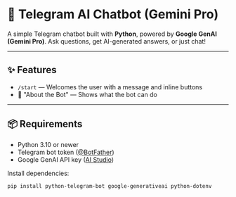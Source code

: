 # 🤖 Telegram AI Chatbot (Gemini Pro)

A simple Telegram chatbot built with **Python**, powered by **Google GenAI (Gemini Pro)**. Ask questions, get AI-generated answers, or just chat!

---

## ✨ Features

- `/start` — Welcomes the user with a message and inline buttons  
- 🤖 "About the Bot" — Shows what the bot can do

---

## 📦 Requirements

- Python 3.10 or newer  
- Telegram bot token ([@BotFather](https://t.me/BotFather))  
- Google GenAI API key ([AI Studio](https://aistudio.google.com/app/apikey))

Install dependencies:

```bash
pip install python-telegram-bot google-generativeai python-dotenv
```